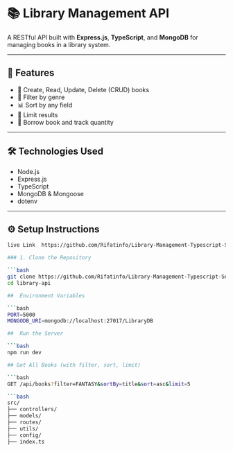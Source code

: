 
# 📚 Library Management API

A RESTful API built with **Express.js**, **TypeScript**, and **MongoDB** for managing books in a library system.

---

## 🚀 Features

- 📖 Create, Read, Update, Delete (CRUD) books
- 🔎 Filter by genre
- 📊 Sort by any field
- 📏 Limit results
- 🧾 Borrow book and track quantity

---

## 🛠️ Technologies Used

- Node.js
- Express.js
- TypeScript
- MongoDB & Mongoose
- dotenv

---

## ⚙️ Setup Instructions


```bash
live Link  https://github.com/Rifatinfo/Library-Management-Typescript-Server.git

### 1. Clone the Repository

```bash
git clone https://github.com/Rifatinfo/Library-Management-Typescript-Server.git
cd library-api

##  Environment Variables

```bash 
PORT=5000
MONGODB_URI=mongodb://localhost:27017/LibraryDB

##  Run the Server

```bash
npm run dev

## Get All Books (with filter, sort, limit)

```bash 
GET /api/books?filter=FANTASY&sortBy=title&sort=asc&limit=5

```bash
src/
├── controllers/
├── models/
├── routes/
├── utils/
├── config/
├── index.ts
